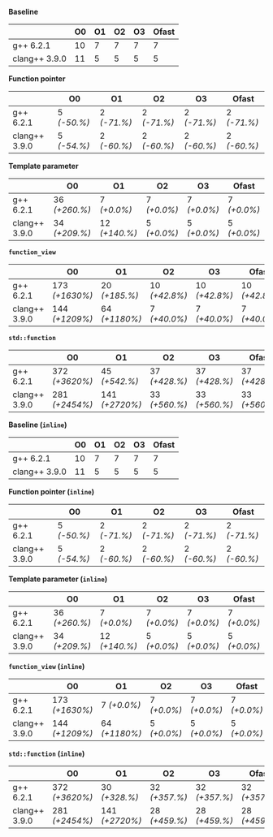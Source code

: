 **Baseline**

|               |  O0  |  O1  |  O2  |  O3  |  Ofast
|---------------|------|------|------|------|-------
|g++ 6.2.1      |  10  |  7   |  7   |  7   |  7
|clang++ 3.9.0  |  11  |  5   |  5   |  5   |  5





**Function pointer**

|               |  O0           |  O1           |  O2           |  O3           |  Ofast
|---------------|---------------|---------------|---------------|---------------|-------------
|g++ 6.2.1      |  5 *(-50.%)*  |  2 *(-71.%)*  |  2 *(-71.%)*  |  2 *(-71.%)*  |  2 *(-71.%)*
|clang++ 3.9.0  |  5 *(-54.%)*  |  2 *(-60.%)*  |  2 *(-60.%)*  |  2 *(-60.%)*  |  2 *(-60.%)*





**Template parameter**

|               |  O0             |  O1             |  O2           |  O3           |  Ofast
|---------------|-----------------|-----------------|---------------|---------------|-------------
|g++ 6.2.1      |  36 *(+260.%)*  |  7 *(+0.0%)*    |  7 *(+0.0%)*  |  7 *(+0.0%)*  |  7 *(+0.0%)*
|clang++ 3.9.0  |  34 *(+209.%)*  |  12 *(+140.%)*  |  5 *(+0.0%)*  |  5 *(+0.0%)*  |  5 *(+0.0%)*





**`function_view`**

|               |  O0              |  O1             |  O2             |  O3             |  Ofast
|---------------|------------------|-----------------|-----------------|-----------------|---------------
|g++ 6.2.1      |  173 *(+1630%)*  |  20 *(+185.%)*  |  10 *(+42.8%)*  |  10 *(+42.8%)*  |  10 *(+42.8%)*
|clang++ 3.9.0  |  144 *(+1209%)*  |  64 *(+1180%)*  |  7 *(+40.0%)*   |  7 *(+40.0%)*   |  7 *(+40.0%)*





**`std::function`**

|               |  O0              |  O1              |  O2             |  O3             |  Ofast
|---------------|------------------|------------------|-----------------|-----------------|---------------
|g++ 6.2.1      |  372 *(+3620%)*  |  45 *(+542.%)*   |  37 *(+428.%)*  |  37 *(+428.%)*  |  37 *(+428.%)*
|clang++ 3.9.0  |  281 *(+2454%)*  |  141 *(+2720%)*  |  33 *(+560.%)*  |  33 *(+560.%)*  |  33 *(+560.%)*





**Baseline (`inline`)**

|               |  O0  |  O1  |  O2  |  O3  |  Ofast
|---------------|------|------|------|------|-------
|g++ 6.2.1      |  10  |  7   |  7   |  7   |  7
|clang++ 3.9.0  |  11  |  5   |  5   |  5   |  5





**Function pointer (`inline`)**

|               |  O0           |  O1           |  O2           |  O3           |  Ofast
|---------------|---------------|---------------|---------------|---------------|-------------
|g++ 6.2.1      |  5 *(-50.%)*  |  2 *(-71.%)*  |  2 *(-71.%)*  |  2 *(-71.%)*  |  2 *(-71.%)*
|clang++ 3.9.0  |  5 *(-54.%)*  |  2 *(-60.%)*  |  2 *(-60.%)*  |  2 *(-60.%)*  |  2 *(-60.%)*





**Template parameter (`inline`)**

|               |  O0             |  O1             |  O2           |  O3           |  Ofast
|---------------|-----------------|-----------------|---------------|---------------|-------------
|g++ 6.2.1      |  36 *(+260.%)*  |  7 *(+0.0%)*    |  7 *(+0.0%)*  |  7 *(+0.0%)*  |  7 *(+0.0%)*
|clang++ 3.9.0  |  34 *(+209.%)*  |  12 *(+140.%)*  |  5 *(+0.0%)*  |  5 *(+0.0%)*  |  5 *(+0.0%)*





**`function_view` (`inline`)**

|               |  O0              |  O1             |  O2           |  O3           |  Ofast
|---------------|------------------|-----------------|---------------|---------------|-------------
|g++ 6.2.1      |  173 *(+1630%)*  |  7 *(+0.0%)*    |  7 *(+0.0%)*  |  7 *(+0.0%)*  |  7 *(+0.0%)*
|clang++ 3.9.0  |  144 *(+1209%)*  |  64 *(+1180%)*  |  5 *(+0.0%)*  |  5 *(+0.0%)*  |  5 *(+0.0%)*





**`std::function` (`inline`)**

|               |  O0              |  O1              |  O2             |  O3             |  Ofast
|---------------|------------------|------------------|-----------------|-----------------|---------------
|g++ 6.2.1      |  372 *(+3620%)*  |  30 *(+328.%)*   |  32 *(+357.%)*  |  32 *(+357.%)*  |  32 *(+357.%)*
|clang++ 3.9.0  |  281 *(+2454%)*  |  141 *(+2720%)*  |  28 *(+459.%)*  |  28 *(+459.%)*  |  28 *(+459.%)*





